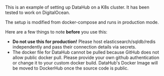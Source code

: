 This is an example of setting up DataHub on a K8s cluster. It has been tested to work on DigitalOcean.

The setup is modified from docker-compose and runs in production mode.

Here are a few things to note **before** you use this:
- **Do not use this for production!** Please host elasticsearch/sqldb/redis independently and pass their connection details via secrets.
- The docker file for DataHub cannot be pulled because GitHub does not allow public docker pull. Please provide your own github authentication or change it to your custom docker build. DataHub's Docker Image will be moved to DockerHub once the source code is public.
